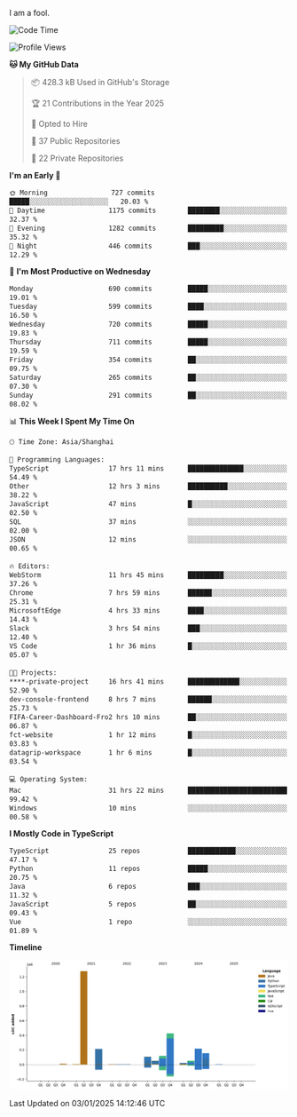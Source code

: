 I am a fool.

<!--START_SECTION:waka-->
![Code Time](http://img.shields.io/badge/Code%20Time-2%2C381%20hrs%2046%20mins-blue)

![Profile Views](http://img.shields.io/badge/Profile%20Views-0-blue)

**🐱 My GitHub Data** 

> 📦 428.3 kB Used in GitHub's Storage 
 > 
> 🏆 21 Contributions in the Year 2025
 > 
> 💼 Opted to Hire
 > 
> 📜 37 Public Repositories 
 > 
> 🔑 22 Private Repositories 
 > 
**I'm an Early 🐤** 

```text
🌞 Morning                727 commits         █████░░░░░░░░░░░░░░░░░░░░   20.03 % 
🌆 Daytime                1175 commits        ████████░░░░░░░░░░░░░░░░░   32.37 % 
🌃 Evening                1282 commits        █████████░░░░░░░░░░░░░░░░   35.32 % 
🌙 Night                  446 commits         ███░░░░░░░░░░░░░░░░░░░░░░   12.29 % 
```
📅 **I'm Most Productive on Wednesday** 

```text
Monday                   690 commits         █████░░░░░░░░░░░░░░░░░░░░   19.01 % 
Tuesday                  599 commits         ████░░░░░░░░░░░░░░░░░░░░░   16.50 % 
Wednesday                720 commits         █████░░░░░░░░░░░░░░░░░░░░   19.83 % 
Thursday                 711 commits         █████░░░░░░░░░░░░░░░░░░░░   19.59 % 
Friday                   354 commits         ██░░░░░░░░░░░░░░░░░░░░░░░   09.75 % 
Saturday                 265 commits         ██░░░░░░░░░░░░░░░░░░░░░░░   07.30 % 
Sunday                   291 commits         ██░░░░░░░░░░░░░░░░░░░░░░░   08.02 % 
```


📊 **This Week I Spent My Time On** 

```text
🕑︎ Time Zone: Asia/Shanghai

💬 Programming Languages: 
TypeScript               17 hrs 11 mins      ██████████████░░░░░░░░░░░   54.49 % 
Other                    12 hrs 3 mins       ██████████░░░░░░░░░░░░░░░   38.22 % 
JavaScript               47 mins             █░░░░░░░░░░░░░░░░░░░░░░░░   02.50 % 
SQL                      37 mins             ░░░░░░░░░░░░░░░░░░░░░░░░░   02.00 % 
JSON                     12 mins             ░░░░░░░░░░░░░░░░░░░░░░░░░   00.65 % 

🔥 Editors: 
WebStorm                 11 hrs 45 mins      █████████░░░░░░░░░░░░░░░░   37.26 % 
Chrome                   7 hrs 59 mins       ██████░░░░░░░░░░░░░░░░░░░   25.31 % 
MicrosoftEdge            4 hrs 33 mins       ████░░░░░░░░░░░░░░░░░░░░░   14.43 % 
Slack                    3 hrs 54 mins       ███░░░░░░░░░░░░░░░░░░░░░░   12.40 % 
VS Code                  1 hr 36 mins        █░░░░░░░░░░░░░░░░░░░░░░░░   05.07 % 

🐱‍💻 Projects: 
****-private-project     16 hrs 41 mins      █████████████░░░░░░░░░░░░   52.90 % 
dev-console-frontend     8 hrs 7 mins        ██████░░░░░░░░░░░░░░░░░░░   25.73 % 
FIFA-Career-Dashboard-Fro2 hrs 10 mins       ██░░░░░░░░░░░░░░░░░░░░░░░   06.87 % 
fct-website              1 hr 12 mins        █░░░░░░░░░░░░░░░░░░░░░░░░   03.83 % 
datagrip-workspace       1 hr 6 mins         █░░░░░░░░░░░░░░░░░░░░░░░░   03.54 % 

💻 Operating System: 
Mac                      31 hrs 22 mins      █████████████████████████   99.42 % 
Windows                  10 mins             ░░░░░░░░░░░░░░░░░░░░░░░░░   00.58 % 
```

**I Mostly Code in TypeScript** 

```text
TypeScript               25 repos            ████████████░░░░░░░░░░░░░   47.17 % 
Python                   11 repos            █████░░░░░░░░░░░░░░░░░░░░   20.75 % 
Java                     6 repos             ███░░░░░░░░░░░░░░░░░░░░░░   11.32 % 
JavaScript               5 repos             ██░░░░░░░░░░░░░░░░░░░░░░░   09.43 % 
Vue                      1 repo              ░░░░░░░░░░░░░░░░░░░░░░░░░   01.89 % 
```



**Timeline**

![Lines of Code chart](https://raw.githubusercontent.com/VeejaLiu/VeejaLiu/master/assets/bar_graph.png)


 Last Updated on 03/01/2025 14:12:46 UTC
<!--END_SECTION:waka-->
